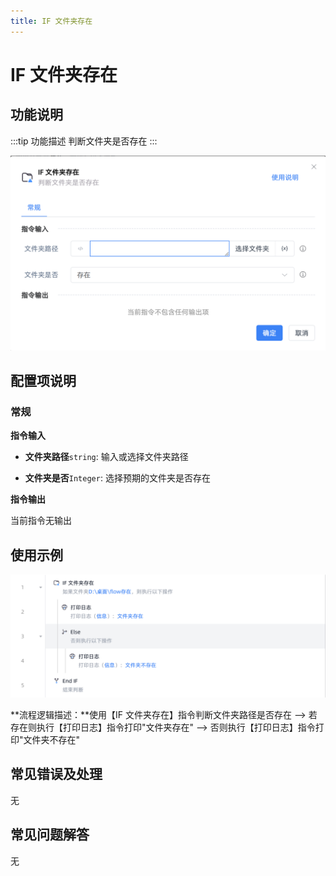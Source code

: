 ```yaml
---
title: IF 文件夹存在
---
```


# IF 文件夹存在

## 功能说明

:::tip 功能描述
判断文件夹是否存在
:::

![image-20250225205558560](../../assets/image-20250225205558560.png)

## 配置项说明

### 常规

**指令输入**

- **文件夹路径**`string`: 输入或选择文件夹路径

- **文件夹是否**`Integer`: 选择预期的文件夹是否存在


**指令输出**

当前指令无输出

## 使用示例

![image-20250225205747377](../../assets/image-20250225205747377.png)

**流程逻辑描述：**使用【IF 文件夹存在】指令判断文件夹路径是否存在 --> 若存在则执行【打印日志】指令打印"文件夹存在" --> 否则执行【打印日志】指令打印"文件夹不存在"

## 常见错误及处理

无

## 常见问题解答

无

